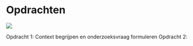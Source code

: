 # Opdrachten

![](https://www.kdnuggets.com/images/crisp-dm-6-phases.jpg)

Opdracht 1: Context begrijpen en onderzoeksvraag formuleren
Opdracht 2: 
